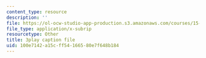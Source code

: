 ```yaml
---
content_type: resource
description: ''
file: https://ol-ocw-studio-app-production.s3.amazonaws.com/courses/15-071-the-analytics-edge-spring-2017/100e7142a15cff54166580e7f648b184_12KzzzmaYrw.srt
file_type: application/x-subrip
resourcetype: Other
title: 3play caption file
uid: 100e7142-a15c-ff54-1665-80e7f648b184
---
```

